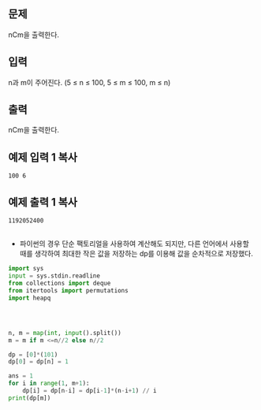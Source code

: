 ## 문제

nCm을 출력한다.

## 입력

n과 m이 주어진다. (5 ≤ n ≤ 100, 5 ≤ m ≤ 100, m ≤ n)

## 출력

nCm을 출력한다.

## 예제 입력 1 복사

```
100 6
```

## 예제 출력 1 복사

```
1192052400
```

## 


- 파이썬의 경우 단순 팩토리얼을 사용하여 계산해도 되지만, 다른 언어에서 사용할 때를 생각하여 최대한 작은 값을 저장하는 dp를 이용해 값을 순차적으로 저장했다.

```python
import sys
input = sys.stdin.readline
from collections import deque
from itertools import permutations
import heapq




n, m = map(int, input().split())
m = m if m <=n//2 else n//2

dp = [0]*(101)
dp[0] = dp[n] = 1

ans = 1
for i in range(1, m+1):
    dp[i] = dp[n-i] = dp[i-1]*(n-i+1) // i
print(dp[m])
```
